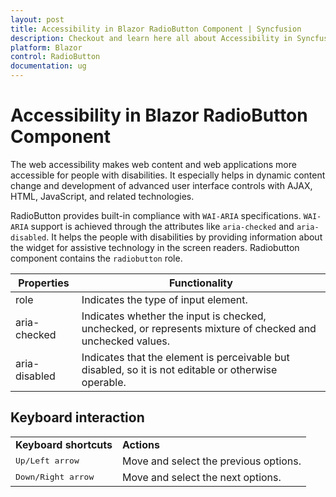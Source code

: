 ```yaml
---
layout: post
title: Accessibility in Blazor RadioButton Component | Syncfusion
description: Checkout and learn here all about Accessibility in Syncfusion Blazor radioButton component and much more.
platform: Blazor
control: RadioButton
documentation: ug
---
```


# Accessibility in Blazor RadioButton Component

The web accessibility makes web content and web applications more accessible for people with disabilities. It especially helps in dynamic content change and development of advanced user interface controls with AJAX, HTML, JavaScript, and related technologies.

RadioButton provides built-in compliance with `WAI-ARIA` specifications. `WAI-ARIA` support is achieved through the attributes like `aria-checked` and `aria-disabled`. It helps the people with disabilities by providing information about the widget for assistive technology in the screen readers. Radiobutton component contains the `radiobutton` role.

| Properties | Functionality |
| ------------ | ----------------------- |
| role | Indicates the type of input element. |
| aria-checked | Indicates whether the input is checked, unchecked, or represents mixture of checked and unchecked values. |
| aria-disabled | Indicates that the element is perceivable but disabled, so it is not editable or otherwise operable. |

## Keyboard interaction

<!-- markdownlint-disable MD033 -->
<table>
<tr>
<td>
<b>Keyboard shortcuts</b></td><td>
<b>Actions</b></td></tr>
<tr>
<td>
<kbd>Up/Left arrow</kbd></td><td>
Move and select the previous options.</td></tr>
<tr>
<td>
<kbd>Down/Right arrow</kbd></td><td>
Move and select the next options.</td></tr>
</table>

